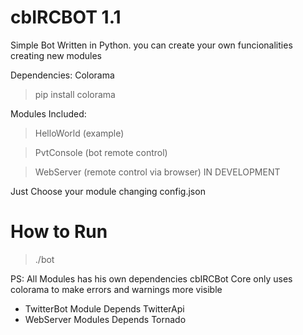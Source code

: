 cbIRCBOT 1.1
========

Simple Bot Written in Python. 
you can create your own funcionalities creating new modules

Dependencies:
  Colorama
>pip install colorama

Modules Included:
>HelloWorld  (example)

>PvtConsole  (bot remote control)

>WebServer   (remote control via browser) IN DEVELOPMENT

Just Choose your module  changing  config.json


How to Run
========
>./bot

PS:  All Modules has his own dependencies
cbIRCBot Core only uses colorama to make errors and warnings more visible


* TwitterBot Module Depends TwitterApi
* WebServer Modules Depends Tornado



